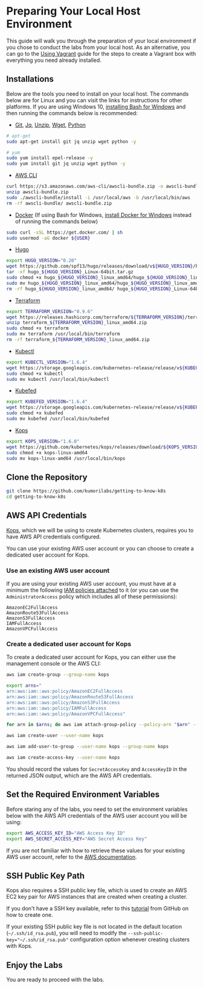 # Preparing Your Local Host Environment

This guide will walk you through the preparation of your local environment if you chose to conduct the labs from your local host. As an alternative, you can go to the [Using Vagrant](/docs/using-vagrant.md) guide for the steps to create a Vagrant box with everything you need already installed.


## Installations

Below are the tools you need to install on your local host. The commands below are for Linux and you can visit the links for instructions for other platforms. If you are using Windows 10, [installing Bash for Windows](https://msdn.microsoft.com/en-us/commandline/wsl/install_guide) and then running the commands below is recommended:

* [Git](https://git-scm.com/book/en/v2/Getting-Started-Installing-Git), [Jq](https://stedolan.github.io/jq/download/), [Unzip](http://www.brocade.com/content/html/en/software-installation-guide/SDN-Controller-2.1.0-Software-Installation/GUID-0E81C58A-6F32-4862-9B0C-84F2DC8BA238.html), [Wget](https://www.gnu.org/software/wget/), [Python](https://www.python.org/downloads/)

```bash
# apt-get
sudo apt-get install git jq unzip wget python -y

# yum
sudo yum install epel-release -y
sudo yum install git jq unzip wget python -y
```

* [AWS CLI](http://docs.aws.amazon.com/cli/latest/userguide/installing.html)

```bash
curl https://s3.amazonaws.com/aws-cli/awscli-bundle.zip -o awscli-bundle.zip
unzip awscli-bundle.zip
sudo ./awscli-bundle/install -i /usr/local/aws -b /usr/local/bin/aws
rm -rf awscli-bundle/ awscli-bundle.zip
```

* [Docker](https://docs.docker.com/engine/installation/) (If using Bash for Windows, [install Docker for Windows](https://www.docker.com/docker-windows) instead of running the commands below)

```bash
sudo curl -sSL https://get.docker.com/ | sh
sudo usermod -aG docker ${USER}
```

* [Hugo](https://gohugo.io/overview/installing/)

```bash
export HUGO_VERSION="0.20"
wget https://github.com/spf13/hugo/releases/download/v${HUGO_VERSION}/hugo_${HUGO_VERSION}_Linux-64bit.tar.gz
tar -xf hugo_${HUGO_VERSION}_Linux-64bit.tar.gz
sudo chmod +x hugo_${HUGO_VERSION}_linux_amd64/hugo_${HUGO_VERSION}_linux_amd64
sudo mv hugo_${HUGO_VERSION}_linux_amd64/hugo_${HUGO_VERSION}_linux_amd64 /usr/local/bin/hugo
rm -rf hugo_${HUGO_VERSION}_linux_amd64/ hugo_${HUGO_VERSION}_Linux-64bit.tar.gz
```

* [Terraform](https://www.terraform.io/downloads.html)

```bash
export TERRAFORM_VERSION="0.9.6"
wget https://releases.hashicorp.com/terraform/${TERRAFORM_VERSION}/terraform_${TERRAFORM_VERSION}_linux_amd64.zip
unzip terraform_${TERRAFORM_VERSION}_linux_amd64.zip
sudo chmod +x terraform
sudo mv terraform /usr/local/bin/terraform
rm -rf terraform_${TERRAFORM_VERSION}_linux_amd64.zip
```

* [Kubectl](https://kubernetes.io/docs/tasks/kubectl/install/)

```bash
export KUBECTL_VERSION="1.6.4"
wget https://storage.googleapis.com/kubernetes-release/release/v${KUBECTL_VERSION}/bin/linux/amd64/kubectl
sudo chmod +x kubectl
sudo mv kubectl /usr/local/bin/kubectl
```

* [Kubefed](https://kubernetes.io/docs/tutorials/federation/set-up-cluster-federation-kubefed/#getting-kubefed)

```bash
export KUBEFED_VERSION="1.6.4"
wget https://storage.googleapis.com/kubernetes-release/release/v${KUBEFED_VERSION}/bin/linux/amd64/kubefed
sudo chmod +x kubefed
sudo mv kubefed /usr/local/bin/kubefed
```

* [Kops](https://github.com/kubernetes/kops#installing)

```bash
export KOPS_VERSION="1.6.0"
wget https://github.com/kubernetes/kops/releases/download/${KOPS_VERSION}/kops-linux-amd64
sudo chmod +x kops-linux-amd64
sudo mv kops-linux-amd64 /usr/local/bin/kops
```


## Clone the Repository

```bash
git clone https://github.com/kumorilabs/getting-to-know-k8s
cd getting-to-know-k8s
```


## AWS API Credentials

[Kops](https://github.com/kubernetes/kops#kubernetes-operations-kops), which we will be using to create Kubernetes clusters, requires you to have AWS API credentials configured. 

You can use your existing AWS user account or you can choose to create a dedicated user account for Kops.

### Use an existing AWS user account

If you are using your existing AWS user account, you must have at a minimum the following [IAM policies attached](http://docs.aws.amazon.com/IAM/latest/UserGuide/access_policies_managed-using.html#policies_using-managed-console) to it (or you can use the `AdministratorAccess` policy which includes all of these permissions):

```console
AmazonEC2FullAccess
AmazonRoute53FullAccess
AmazonS3FullAccess
IAMFullAccess
AmazonVPCFullAccess
```

### Create a dedicated user account for Kops

To create a dedicated user account for Kops, you can either use the management console or the AWS CLI:

```bash
aws iam create-group --group-name kops

export arns="
arn:aws:iam::aws:policy/AmazonEC2FullAccess
arn:aws:iam::aws:policy/AmazonRoute53FullAccess
arn:aws:iam::aws:policy/AmazonS3FullAccess
arn:aws:iam::aws:policy/IAMFullAccess
arn:aws:iam::aws:policy/AmazonVPCFullAccess"

for arn in $arns; do aws iam attach-group-policy --policy-arn "$arn" --group-name kops; done

aws iam create-user --user-name kops

aws iam add-user-to-group --user-name kops --group-name kops

aws iam create-access-key --user-name kops
```

You should record the values for `SecretAccessKey` and `AccessKeyID` in the returned JSON output, which are the AWS API credentials.

## Set the Required Environment Variables

Before staring any of the labs, you need to set the environment variables below with the AWS API credentials of the AWS user account you will be using:

```bash
export AWS_ACCESS_KEY_ID="AWS Access Key ID"
export AWS_SECRET_ACCESS_KEY="AWS Secret Access Key"
```

If you are not familiar with how to retrieve these values for your existing AWS user account, refer to the [AWS documentation](http://docs.aws.amazon.com/cli/latest/userguide/cli-chap-getting-set-up.html).


## SSH Public Key Path

Kops also requires a SSH public key file, which is used to create an AWS EC2 key pair for AWS instances that are created when creating a cluster.

If you don't have a SSH key available, refer to this [tutorial](https://help.github.com/articles/generating-a-new-ssh-key-and-adding-it-to-the-ssh-agent/#platform-mac) from GitHub on how to create one.

If your existing SSH public key file is not located in the default location (`~/.ssh/id_rsa.pub`), you will need to modify the `--ssh-public-key="~/.ssh/id_rsa.pub"` configuration option whenever creating clusters with Kops.


## Enjoy the Labs

You are ready to proceed with the labs.